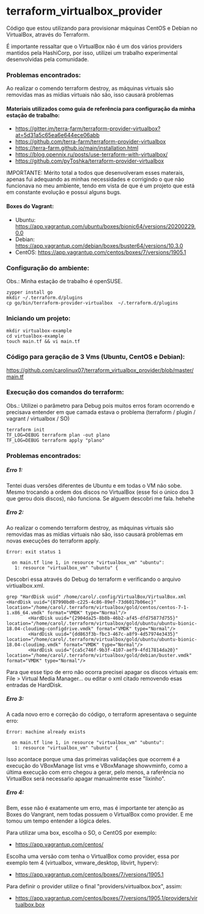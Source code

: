 # terraform_virtualbox_provider
Código que estou utilizando para provisionar máquinas CentOS e Debian no VirtualBox, através do Terraform.

É importante ressaltar que o VirtualBox não é um dos vários providers mantidos pela HashiCorp, por isso, utilizei um trabalho experimental desenvolvidas pela comunidade.

### Problemas encontrados:

Ao realizar o comendo terraform destroy, as máquinas virtuais são removidas mas as mídias virtuais não são, isso causará problemas 

#### Materiais utilizados como guia de referência para configuração da minha estação de trabalho:
 
- https://gitter.im/terra-farm/terraform-provider-virtualbox?at=5d31a5c65ea6e644ece06abb
- https://github.com/terra-farm/terraform-provider-virtualbox
- https://terra-farm.github.io/main/installation.html
- https://blog.opennix.ru/posts/use-terraform-with-virtualbox/
- https://github.com/pyToshka/terraform-provider-virtualbox

IMPORTANTE: Mérito total a todos que desenvolveram esses materais, apenas fui adequando as minhas necessidades e corrigindo o que não funcionava no meu ambiente, tendo em vista de que é um projeto que está em constante evolução e possui alguns bugs.

#### Boxes do Vagrant:
- Ubuntu: https://app.vagrantup.com/ubuntu/boxes/bionic64/versions/20200229.0.0
- Debian: https://app.vagrantup.com/debian/boxes/buster64/versions/10.3.0
- CentOS: https://app.vagrantup.com/centos/boxes/7/versions/1905.1


### Configuração do ambiente:
Obs.: Minha estação de trabalho é openSUSE.

```
zypper install go
mkdir ~/.terraform.d/plugins
cp go/bin/terraform-provider-virtualbox  ~/.terraform.d/plugins
```
### Iniciando um projeto:

```
mkdir virtualbox-example 
cd virtualbox-example
touch main.tf && vi main.tf
```

### Código para geração de 3 Vms (Ubuntu, CentOS e Debian):

https://github.com/carolinux07/terraform_virtualbox_provider/blob/master/main.tf

### Execução dos comandos do terraform:

Obs.: Utilizei o parâmetro para Debug pois muitos erros foram ocorrendo e precisava entender em que camada estava o problema (terraform / plugin / vagrant / virtualbox / SO)

```
terraform init
TF_LOG=DEBUG terraform plan -out plano
TF_LOG=DEBUG terraform apply "plano"
```

### Problemas encontrados:

##### Erro 1:

Tentei duas versões diferentes de Ubuntu e em todas o VM não sobe. Mesmo trocando a ordem dos discos no VirtualBox (esse foi o único dos 3 que gerou dois discos), não funciona. Se alguem descobri me fala. hehehe

##### Erro 2:

Ao realizar o comendo terraform destroy, as máquinas virtuais são removidas mas as mídias virtuais não são, isso causará problemas em novas execuções do terraform apply. 

```
Error: exit status 1

  on main.tf line 1, in resource "virtualbox_vm" "ubuntu":
   1: resource "virtualbox_vm" "ubuntu" {
```
Descobri essa através do Debug do terraform e verificando o arquivo virtiualbox.xml. 
```
grep "HardDisk uuid" /home/carol/.config/VirtualBox/VirtualBox.xml
<HardDisk uuid="{87990bd0-c225-4c86-89ef-73d6017b06ec}" location="/home/carol/.terraform/virtualbox/gold/centos/centos-7-1-1.x86_64.vmdk" format="VMDK" type="Normal"/>
        <HardDisk uuid="{2904da25-8b8b-46b2-af45-dfd75877d755}" location="/home/carol/.terraform/virtualbox/gold/ubuntu/ubuntu-bionic-18.04-cloudimg-configdrive.vmdk" format="VMDK" type="Normal"/>
        <HardDisk uuid="{dd863f3b-fbc3-467c-a8f9-4d57974e3435}" location="/home/carol/.terraform/virtualbox/gold/ubuntu/ubuntu-bionic-18.04-cloudimg.vmdk" format="VMDK" type="Normal"/>
        <HardDisk uuid="{ca5c746f-9b3f-4107-aef9-4fd17814da20}" location="/home/carol/.terraform/virtualbox/gold/debian/buster.vmdk" format="VMDK" type="Normal"/>
```

Para que esse tipo de erro não ocorra precisei apagar os discos virtuais em: File > Virtual Media Manager... ou editar o xml citado removendo esas entradas de HardDisk.

##### Erro 3:

A cada novo erro e correção do código, o terraform apresentava o seguinte erro:

```
Error: machine already exists

  on main.tf line 1, in resource "virtualbox_vm" "ubuntu":
   1: resource "virtualbox_vm" "ubuntu" {
```

Isso acontace porque uma das primeiras validações que ocorrem é a execução do VBoxManage list vms e VBoxManage showvminfo, como a última execução com erro chegou a gerar, pelo menos, a raferência no VirtualBox será necessaŕio apagar manualmente esse "lixinho".

##### Erro 4:

Bem, esse não é exatamente um erro, mas é importante ter atenção as Boxes do Vangrant, nem todas possuem o VirtualBox como provider. E me tomou um tempo entender a lógica deles.

Para utilizar uma box, escolha o SO, o CentOS por exemplo: 
- https://app.vagrantup.com/centos/

Escolha uma versão com tenha o VirtualBox como provider, essa por exemplo tem 4 (virtualbox, vmware_desktop, libvirt, hyperv):
- https://app.vagrantup.com/centos/boxes/7/versions/1905.1

Para definir o provider utilize o final "providers/virtualbox.box", assim:
- https://app.vagrantup.com/centos/boxes/7/versions/1905.1/providers/virtualbox.box

